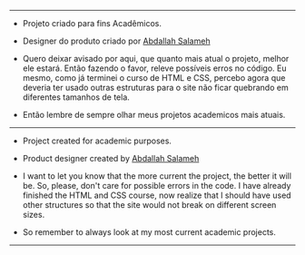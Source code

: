 ------------------------------------------------------------------------------------------------------------------

- Projeto criado para fins Acadêmicos.

- Designer do produto criado por [Abdallah Salameh](https://www.artstation.com/pickelz)

- Quero deixar avisado por aqui, que quanto mais atual o projeto, melhor ele estará.
Então fazendo o favor, releve possíveis erros no código.
Eu mesmo, como já terminei o curso de HTML e CSS, percebo agora que deveria ter usado outras estruturas para o site não ficar quebrando em diferentes tamanhos de tela.

- Então lembre de sempre olhar meus projetos academicos mais atuais.

------------------------------------------------------------------------------------------------------------------

- Project created for academic purposes.

- Product designer created by [Abdallah Salameh](https://www.artstation.com/pickelz)

- I want to let you know that the more current the project, the better it will be.
So, please, don't care for possible errors in the code.
I have already finished the HTML and CSS course, now realize that I should have used other structures so that the site would not break on different screen sizes.

- So remember to always look at my most current academic projects.

------------------------------------------------------------------------------------------------------------------